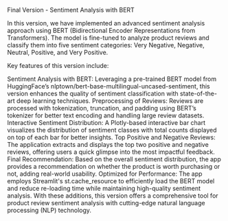 Final Version - Sentiment Analysis with BERT

In this version, we have implemented an advanced sentiment analysis approach using BERT (Bidirectional Encoder Representations from Transformers). The model is fine-tuned to analyze product reviews and classify them into five sentiment categories: Very Negative, Negative, Neutral, Positive, and Very Positive.

Key features of this version include:

Sentiment Analysis with BERT: Leveraging a pre-trained BERT model from HuggingFace’s nlptown/bert-base-multilingual-uncased-sentiment, this version enhances the quality of sentiment classification with state-of-the-art deep learning techniques.
Preprocessing of Reviews: Reviews are processed with tokenization, truncation, and padding using BERT’s tokenizer for better text encoding and handling large review datasets.
Interactive Sentiment Distribution: A Plotly-based interactive bar chart visualizes the distribution of sentiment classes with total counts displayed on top of each bar for better insights.
Top Positive and Negative Reviews: The application extracts and displays the top two positive and negative reviews, offering users a quick glimpse into the most impactful feedback.
Final Recommendation: Based on the overall sentiment distribution, the app provides a recommendation on whether the product is worth purchasing or not, adding real-world usability.
Optimized for Performance: The app employs Streamlit's st.cache_resource to efficiently load the BERT model and reduce re-loading time while maintaining high-quality sentiment analysis.
With these additions, this version offers a comprehensive tool for product review sentiment analysis with cutting-edge natural language processing (NLP) technology.

